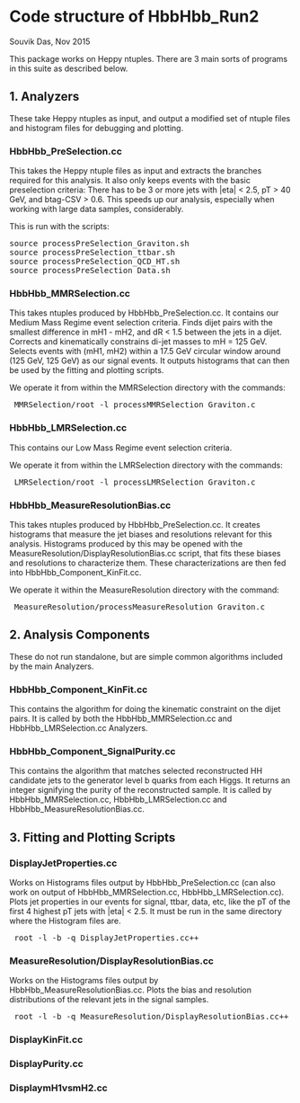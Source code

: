 <h1> Code structure of HbbHbb_Run2 </h1>

Souvik Das, Nov 2015

This package works on Heppy ntuples. There are 3 main sorts of programs in this suite as described below.

<h2> 1. Analyzers </h2>

These take Heppy ntuples as input, and output a modified set of ntuple files and histogram files for debugging and plotting.

<h3> HbbHbb_PreSelection.cc </h3>

This takes the Heppy ntuple files as input and extracts the branches required for this analysis. It also only keeps events with the basic preselection criteria: There has to be 3 or more jets with |eta| < 2.5, pT > 40 GeV, and btag-CSV > 0.6. This speeds up our analysis, especially when working with large data samples, considerably.

This is run with the scripts: <br/>
<pre>
source processPreSelection_Graviton.sh
source processPreSelection_ttbar.sh
source processPreSelection_QCD_HT.sh
source processPreSelection_Data.sh
</pre>

<h3> HbbHbb_MMRSelection.cc </h3>

This takes ntuples produced by HbbHbb_PreSelection.cc. It contains our Medium Mass Regime event selection criteria. Finds dijet pairs with the smallest difference in mH1 - mH2, and dR < 1.5 between the jets in a dijet. Corrects and kinematically constrains di-jet masses to mH = 125 GeV. Selects events with (mH1, mH2) within a 17.5 GeV circular window around (125 GeV, 125 GeV) as our signal events. It outputs histograms that can then be used by the fitting and plotting scripts.

We operate it from within the MMRSelection directory with the commands:
<pre> MMRSelection/root -l processMMRSelection_Graviton.c </pre>

<h3> HbbHbb_LMRSelection.cc </h3>

This contains our Low Mass Regime event selection criteria.

We operate it from within the LMRSelection directory with the commands:
<pre> LMRSelection/root -l processLMRSelection_Graviton.c </pre>

<h3> HbbHbb_MeasureResolutionBias.cc </h3>

This takes ntuples produced by HbbHbb_PreSelection.cc. It creates histograms that measure the jet biases and resolutions relevant for this analysis. Histograms produced by this may be opened with the MeasureResolution/DisplayResolutionBias.cc script, that fits these biases and resolutions to characterize them. These characterizations are then fed into HbbHbb_Component_KinFit.cc.

We operate it within the MeasureResolution directory with the command:
<pre> MeasureResolution/processMeasureResolution_Graviton.c </pre>

<h2> 2. Analysis Components </h2>

These do not run standalone, but are simple common algorithms included by the main Analyzers.

<h3> HbbHbb_Component_KinFit.cc </h3>

This contains the algorithm for doing the kinematic constraint on the dijet pairs. It is called by both the HbbHbb_MMRSelection.cc and HbbHbb_LMRSelection.cc Analyzers.

<h3> HbbHbb_Component_SignalPurity.cc </h3>

This contains the algorithm that matches selected reconstructed HH candidate jets to the generator level b quarks from each Higgs. It returns an integer signifying the purity of the reconstructed sample. It is called by HbbHbb_MMRSelection.cc, HbbHbb_LMRSelection.cc and HbbHbb_MeasureResolutionBias.cc.

<h2> 3. Fitting and Plotting Scripts </h2>

<h3> DisplayJetProperties.cc </h3>

Works on Histograms files output by HbbHbb_PreSelection.cc (can also work on output of HbbHbb_MMRSelection.cc, HbbHbb_LMRSelection.cc). Plots jet properties in our events for signal, ttbar, data, etc, like the pT of the first 4 highest pT jets with |eta| < 2.5. It must be run in the same directory where the Histogram files are.

<pre> root -l -b -q DisplayJetProperties.cc++ </pre>

<h3> MeasureResolution/DisplayResolutionBias.cc </h3>

Works on the Histograms files output by HbbHbb_MeasureResolutionBias.cc. Plots the bias and resolution distributions of the relevant jets in the signal samples.

<pre> root -l -b -q MeasureResolution/DisplayResolutionBias.cc++ </pre>

<h3> DisplayKinFit.cc </h3>

<h3> DisplayPurity.cc </h3>

<h3> DisplaymH1vsmH2.cc </h3>





